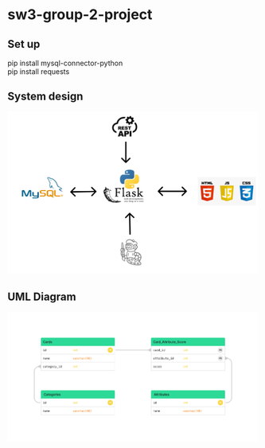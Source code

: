 # sw3-group-2-project
## Set up
pip install mysql-connector-python  
pip install requests  
## System design
![image](https://github.com/Adaezeeke1/sw3-group-2-project/blob/main/system%20design.png)

## UML Diagram
![image](https://github.com/Adaezeeke1/sw3-group-2-project/blob/main/UML.jpg)
